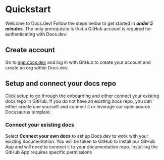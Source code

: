 # Quickstart

Welcome to Docs.dev! Follow the steps below to get started in ***under 5 minutes***. The only prerequisite is that a GitHub account is required for authenticating with Docs.dev.

## Create account

Go to [app.docs.dev](http://app.docs.dev) and log in with GitHub to create your account and create an org within Docs.dev.

## Setup and connect your docs repo

Click setup to go through the onboarding and either connect your existing docs repo in GitHub. If you do not have an existing docs repo, you can either create one yourself and connect it or leverage our open source Docusaurus template.

### Connect your existing docs

Select **Connect your own docs** to set up Docs.dev to work with your existing documentation. You will be taken to GitHub to install our GitHub App and will need to connect it to your documentation repo. Installing the GitHub App requires specific permissions
